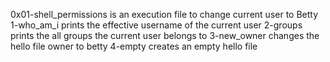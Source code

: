 0x01-shell_permissions is an execution file to change current user to Betty
1-who_am_i prints the effective username of the current user
2-groups prints the all groups the current user belongs to
3-new_owner changes the hello file owner to betty
4-empty creates an empty hello file
